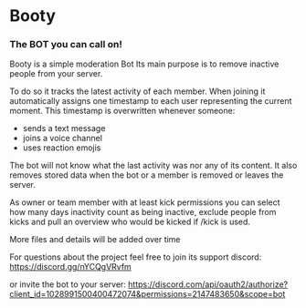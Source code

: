# Booty
### The BOT you can call on!

Booty is a simple moderation Bot
Its main purpose is to remove inactive people 
from your server.


To do so it tracks the latest activity of each member.
When joining it automatically assigns one timestamp to each
user representing the current moment.
This timestamp is overwritten whenever someone:
* sends a text message
* joins a voice channel
* uses reaction emojis

The bot will not know what the last activity was nor any of
its content. It also removes stored data when the bot or 
a member is removed or leaves the server.

As owner or team member with at least kick permissions you
can select how many days inactivity count as being inactive, 
exclude people from kicks and pull an overview who would be 
kicked if /kick is used.

More files and details will be added over time

For questions about the project feel free to join 
its support discord:
https://discord.gg/nYCQgVRvfm

or invite the bot to your server:
https://discord.com/api/oauth2/authorize?client_id=1028991500400472074&permissions=2147483650&scope=bot
